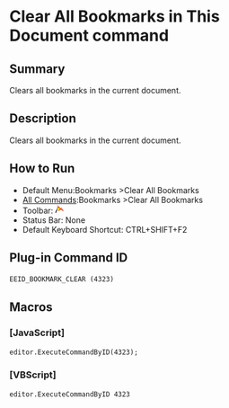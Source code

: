 # Clear All Bookmarks in This Document command

## Summary

Clears all bookmarks in the current document.

## Description

Clears all bookmarks in the current document.

## How to Run

- Default Menu:Bookmarks \>Clear All Bookmarks
- [All Commands](../tools/all_commands):Bookmarks \>Clear All Bookmarks
- Toolbar: ![](../../images/bookmarkclear.gif)
- Status Bar: None
- Default Keyboard Shortcut: CTRL+SHIFT+F2

## Plug-in Command ID

```
EEID_BOOKMARK_CLEAR (4323)
```

## Macros

### \[JavaScript\]

```
editor.ExecuteCommandByID(4323);
```

### \[VBScript\]

```
editor.ExecuteCommandByID 4323
```

